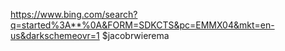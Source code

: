 https://www.bing.com/search?q=started%3A**%0A&FORM=SDKCTS&pc=EMMX04&mkt=en-us&darkschemeovr=1
$jacobrwierema
<!--25500>=
where ma companies --<payrol!>
**Here are some ideas to get you started:**
control(shift) <snowboardsinparadise>-Wherema 
🙋‍♀️ A short introduction - what is your organization all about?
🌈 Contribution guidelines - how can the community get involved?
👩‍💻 Useful resources - where can the community find your docs? Is there anything else the community should know?
🍿 Fun facts - what does your team eat for breakfast?
🧙 Remember, you can do mighty things with the power of [Markdown](https://docs.github.com/github/writing-on-github/getting-started-with-writing-and-formatting-on-github/basic-writing-and-formatting-syntax)
-->
